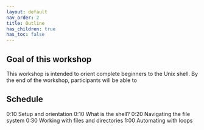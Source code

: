 ```yaml
---
layout: default
nav_order: 2
title: Outline
has_children: true
has_toc: false
---
```


## Goal of this workshop

This workshop is intended to orient complete beginners to the Unix shell. By the end of the workshop, participants will be able to 

## Schedule

0:10 Setup and orientation
0:10 What is the shell?
0:20 Navigating the file system
0:30 Working with files and directories
1:00 Automating with loops
